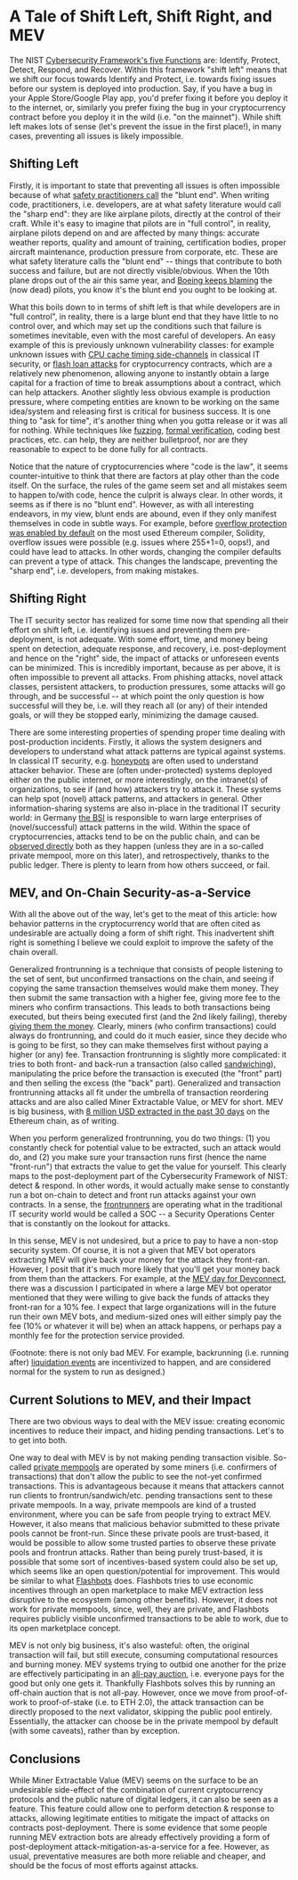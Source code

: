 # A Tale of Shift Left, Shift Right, and MEV

The NIST [Cybersecurity Framework's five Functions](https://www.nist.gov/cyberframework/online-learning/five-functions) are: Identify, Protect, Detect, Respond, and Recover. Within this framework "shift left" means that we shift our focus towards Identify and Protect, i.e. towards fixing issues before our system is deployed into production. Say, if you have a bug in your Apple Store/Google Play app, you'd prefer fixing it before you deploy it to the internet, or, similarly you prefer fixing the bug in your cryptocurrency contract before you deploy it in the wild (i.e. "on the mainnet"). While shift left makes lots of sense (let's prevent the issue in the first place!), in many cases, preventing all issues is likely impossible.

## Shifting Left

Firstly, it is important to state that preventing all issues is often impossible because of what [safety practitioners call](https://www.amazon.com/Field-Guide-Understanding-Human-Error/dp/1472439058) the "blunt end". When writing code, practitioners, i.e. developers, are at what safety literature would call the "sharp end": they are like airplane pilots, directly at the control of their craft. While it's easy to imagine that pilots are in "full control", in reality, airplane pilots depend on and are affected by many things: accurate weather reports, quality and amount of training, certification bodies, proper aircraft maintenance, production pressure from corporate, etc. These are what safety literature calls the "blunt end" -- things that contribute to both success and failure, but are not directly visible/obvious. When the 10th plane drops out of the air this same year, and [Boeing keeps blaming](https://int.nyt.com/data/documenthelper/6653-internal-boeing-communications/606e3fda752a935bc0df/optimized/full.pdf#page=84) the (now dead) pilots, you know it's the blunt end you ought to be looking at.

What this boils down to in terms of shift left is that while developers are in "full control", in reality, there is a large blunt end that they have little to no control over, and which may set up the conditions such that failure is sometimes inevitable, even with the most careful of developers. An easy example of this is previously unknown vulnerability classes: for example unknown issues with [CPU cache timing side-channels](https://www.intel.com/content/www/us/en/architecture-and-technology/side-channel-variants-1-2-3.html) in classical IT security, or [flash loan attacks](https://halborn.com/what-is-a-flash-loan-attack/) for cryptocurrency contracts, which are a relatively new phenomenon, allowing anyone to instantly obtain a large capital for a fraction of time to break assumptions about a contract, which can help attackers. Another slightly less obvious example is production pressure, where competing entities are known to be working on the same idea/system and releasing first is critical for business success. It is one thing to "ask for time", it's another thing when you gotta release or it was all for nothing. While techniques like [fuzzing](https://lcamtuf.coredump.cx/afl/), [formal verification](https://github.com/leonardoalt/ethereum_formal_verification_overview), coding best practices, etc. can help, they are neither bulletproof, nor are they reasonable to expect to be done fully for all contracts.

Notice that the nature of cryptocurrencies where "code is the law", it seems counter-intuitive to think that there are factors at play other than the code itself. On the surface, the rules of the game seem set and all mistakes seem to happen to/with code, hence the culprit is always clear. In other words, it seems as if there is no "blunt end". However, as with all interesting endeavors, in my view, blunt ends are abound, even if they only manifest themselves in code in subtle ways. For example, before [overflow protection was enabled by default](https://docs.soliditylang.org/en/v0.8.13/080-breaking-changes.html) on the most used Ethereum compiler, Solidity, overflow issues were possible (e.g. issues where 255+1=0, oops!), and could have lead to attacks. In other words, changing the compiler defaults can prevent a type of attack. This changes the landscape, preventing the "sharp end", i.e. developers, from making mistakes.

## Shifting Right

The IT security sector has realized for some time now that spending all their effort on shift left, i.e. identifying issues and preventing them pre-deployment, is not adequate. With some effort, time, and money being spent on detection, adequate response, and recovery, i.e. post-deployment and hence on the "right" side, the impact of attacks or unforeseen events can be minimized. This is incredibly important, because as per above, it is often impossible to prevent all attacks. From phishing attacks, novel attack classes, persistent attackers, to production pressures, some attacks will go through, and be successful -- at which point the only question is how successful will they be, i.e. will they reach all (or any) of their intended goals, or will they be stopped early, minimizing the damage caused.

There are some interesting properties of spending proper time dealing with post-production incidents. Firstly, it allows the system designers and developers to understand what attack patterns are typical against systems. In classical IT security, e.g. [honeypots](https://www.kaspersky.com/resource-center/threats/what-is-a-honeypot) are often used to understand attacker behavior. These are (often under-protected) systems deployed either on the public internet, or more interestingly, on the intranet(s) of organizations, to see if (and how) attackers try to attack it. These systems can help spot (novel) attack patterns, and attackers in general. Other information-sharing systems are also in-place in the traditional IT security world: in Germany [the BSI](https://www.bsi.bund.de/EN/Home/home_node.html) is responsible to warn large enterprises of (novel/successful) attack patterns in the wild. Within the space of cryptocurrencies, attacks tend to be on the public chain, and can be [observed directly](https://ethblockexplorer.org/mempool) both as they happen (unless they are in a so-called private mempool, more on this later), and retrospectively, thanks to the public ledger. There is plenty to learn from how others succeed, or fail.

## MEV, and On-Chain Security-as-a-Service

With all the above out of the way, let's get to the meat of this article: how behavior patterns in the cryptocurrency world that are often cited as undesirable are actually doing a form of shift right. This inadvertent shift right is something I believe we could exploit to improve the safety of the chain overall.

Generalized frontrunning is a technique that consists of people listening to the set of sent, but unconfirmed transactions on the chain, and seeing if copying the same transaction themselves would make them money. They then submit the same transaction with a higher fee, giving more fee to the miners who confirm transactions. This leads to both transactions being executed, but theirs being executed first (and the 2nd likely failing), thereby [giving them the money](https://www.paradigm.xyz/2020/08/ethereum-is-a-dark-forest). Clearly, miners (who confirm transactions) could always do frontrunning, and could do it much easier, since they decide who is going to be first, so they can make themselves first without paying a higher (or any) fee. Transaction frontrunning is slightly more complicated: it tries to both front- and back-run a transaction (also called [sandwiching](https://github.com/j2abro/UniswapV2-Sandwich-Attack-Detector)), manipulating the price before the transaction is executed (the "front" part) and then selling the excess (the "back" part). Generalized and transaction frontrunning attacks all fit under the umbrella of transaction reordering attacks and are also called Miner Extractable Value, or MEV for short. MEV is big business, with [8 million USD extracted in the past 30 days](https://explore.flashbots.net/) on the Ethereum chain, as of writing.

When you perform generalized frontrunning, you do two things: (1) you constantly check for potential value to be extracted, such an attack would do, and (2) you make sure your transaction runs first (hence the name "front-run") that extracts the value to get the value for yourself. This clearly maps to the post-deployment part of the Cybersecurity Framework of NIST: detect & respond. In other words, it would actually make sense to constantly run a bot on-chain to detect and front run attacks against your own contracts. In a sense, the [frontrunners](https://pdaian.com/flashboys2.pdf) are operating what in the traditional IT security world would be called a SOC -- a Security Operations Center that is constantly on the lookout for attacks.

In this sense, MEV is not undesired, but a price to pay to have a non-stop security system. Of course, it is not a given that MEV bot operators extracting MEV will give back your money for the attack they front-ran. However, I posit that it's much more likely that you'll get your money back from them than the attackers. For example, at the [MEV day for Devconnect](https://mevday.org/836f88806995412dabc1c7bb7ce4e830), there was a discussion I participated in where a large MEV bot operator mentioned that they were willing to give back the funds of attacks they front-ran for a 10% fee. I expect that large organizations will in the future run their own MEV bots, and medium-sized ones will either simply pay the fee (10% or whatever it will be) when an attack happens, or perhaps pay a monthly fee for the protection service provided.

(Footnote: there is not only bad MEV. For example, backrunning (i.e. running after) [liquidation events](https://www.mev.wiki/attack-examples/liquidations) are incentivized to happen, and are considered normal for the system to run as designed.)

## Current Solutions to MEV, and their Impact

There are two obvious ways to deal with the MEV issue: creating economic incentives to reduce their impact, and hiding pending transactions. Let's to to get into both.

One way to deal with MEV is by not making pending transaction visible. So-called [private mempools](https://medium.com/edennetwork/how-private-transaction-pools-work-on-ethereum-3809eb4a8083) are operated by some miners (i.e. confirmers of transactions) that don't allow the public to see the not-yet confirmed transactions. This is advantageous because it means that attackers cannot run clients to frontrun/sandwich/etc. pending transactions sent to these private mempools. In a way, private mempools are kind of a trusted environment, where you can be safe from people trying to extract MEV. However, it also means that malicious behavior submitted to these private pools cannot be front-run. Since these private pools are trust-based, it would be possible to allow some trusted parties to observe these private pools and frontrun attacks. Rather than being purely trust-based, it is possible that some sort of incentives-based system could also be set up, which seems like an open question/potential for improvement. This would be similar to what [Flashbots](https://medium.com/flashbots/frontrunning-the-mev-crisis-40629a613752) does. Flashbots tries to use economic incentives through an open marketplace to make MEV extraction less disruptive to the ecosystem (among other benefits). However, it does not work for private mempools, since, well, they are private, and Flashbots requires publicly visible unconfirmed transactions to be able to work, due to its open marketplace concept.

MEV is not only big business, it's also wasteful: often, the original transaction will fail, but still execute, consuming computational resources and burning money. MEV systems trying to outbid one another for the prize are effectively participating in an [all-pay auction](https://en.wikipedia.org/wiki/All-pay_auction), i.e. everyone pays for the good but only one gets it. Thankfully Flashbots solves this by running an off-chain auction that is not all-pay. However, once we move from proof-of-work to proof-of-stake (i.e. to ETH 2.0), the attack transaction can be directly proposed to the next validator, skipping the public pool entirely. Essentially, the attacker can choose be in the private mempool by default (with some caveats), rather than by exception.

## Conclusions

While Miner Extractable Value (MEV) seems on the surface to be an undesirable side-effect of the combination of current cryptocurrency protocols and the public nature of digital ledgers, it can also be seen as a feature. This feature could allow one to perform detection & response to attacks, allowing legitimate entities to mitigate the impact of attacks on contracts post-deployment. There is some evidence that some people running MEV extraction bots are already effectively providing a form of post-deployment attack-mitigation-as-a-service for a fee. However, as usual, preventative measures are both more reliable and cheaper, and should be the focus of most efforts against attacks.

